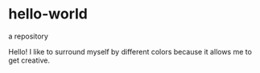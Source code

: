 # hello-world
a repository


Hello! I like to surround myself by different colors because it allows me to get creative.
